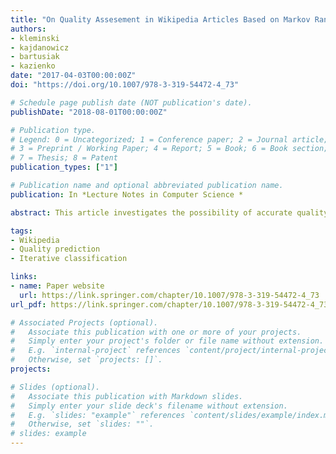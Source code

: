 ```yaml
---
title: "On Quality Assesement in Wikipedia Articles Based on Markov Random Fields"
authors:
- kleminski
- kajdanowicz
- bartusiak
- kazienko
date: "2017-04-03T00:00:00Z"
doi: "https://doi.org/10.1007/978-3-319-54472-4_73"

# Schedule page publish date (NOT publication's date).
publishDate: "2018-08-01T00:00:00Z"

# Publication type.
# Legend: 0 = Uncategorized; 1 = Conference paper; 2 = Journal article;
# 3 = Preprint / Working Paper; 4 = Report; 5 = Book; 6 = Book section;
# 7 = Thesis; 8 = Patent
publication_types: ["1"]

# Publication name and optional abbreviated publication name.
publication: In *Lecture Notes in Computer Science *

abstract: This article investigates the possibility of accurate quality prediction of resources generated by communities based on the crowd-generated content. We use data from Wikipedia, the prime example of community-run site, as our object of study. We define the quality as a distribution of user-assigned grades across a predefined range of possible scores and present a measure of distribution similarity to quantify the accuracy of a prediction. The proposed method of quality prediction is based on Markov Random Field and its Loopy Belief Propagation implementation. Based on our results, we highlight key problems in the approach as presented, as well as trade-offs caused by relying solely on network structure and characteristics, excluding metadata. The overall results of content quality prediction are promising in homophilic networks.

tags:
- Wikipedia 
- Quality prediction
- Iterative classification

links:
- name: Paper website
  url: https://link.springer.com/chapter/10.1007/978-3-319-54472-4_73
url_pdf: https://link.springer.com/chapter/10.1007/978-3-319-54472-4_73

# Associated Projects (optional).
#   Associate this publication with one or more of your projects.
#   Simply enter your project's folder or file name without extension.
#   E.g. `internal-project` references `content/project/internal-project/index.md`.
#   Otherwise, set `projects: []`.
projects:

# Slides (optional).
#   Associate this publication with Markdown slides.
#   Simply enter your slide deck's filename without extension.
#   E.g. `slides: "example"` references `content/slides/example/index.md`.
#   Otherwise, set `slides: ""`.
# slides: example
---
```

